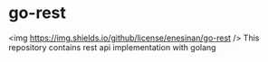 # go-rest
<img https://img.shields.io/github/license/enesinan/go-rest />
This repository contains rest api implementation with golang
